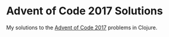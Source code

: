 # Advent of Code 2017 Solutions

My solutions to the [Advent of Code 2017](https://adventofcode.com/2017) problems in Clojure.
